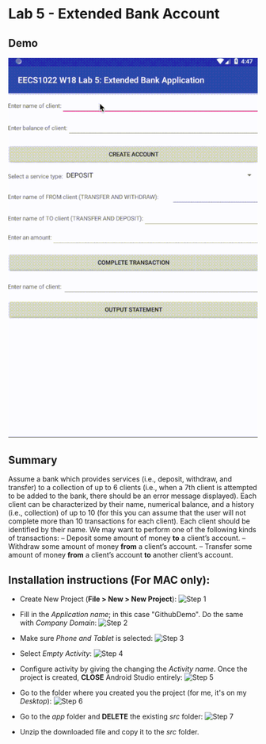 # Lab 5 - Extended Bank Account

## Demo

![Demo gif](https://github.com/dvampofo/ExtendedBankAccount/blob/master/src/lab5_resize.gif?raw=true)

## Summary
Assume a bank which provides services (i.e., deposit, withdraw, and transfer) to a collection of up to 6 clients
(i.e., when a 7th client is attempted to be added to the bank, there should be an error message displayed).
Each client can be characterized by their name, numerical balance, and a history (i.e., collection) of up to
10 (for this you can assume that the user will not complete more than 10 transactions for each client). Each
client should be identified by their name. We may want to perform one of the following kinds of transactions:
– Deposit some amount of money **to** a client’s account.
– Withdraw some amount of money **from** a client’s account.
– Transfer some amount of money **from** a client’s account **to** another client’s account.


## Installation instructions (For MAC only):
  - Create New Project (**File > New > New Project**):
   ![Step 1](https://imgur.com/97hJKuS.png)
- Fill in the *Application name*; in this case "GithubDemo". Do the same with *Company Domain*:
 ![Step 2](https://imgur.com/9cfVSjz.png)
- Make sure *Phone and Tablet* is selected:
 ![Step 3](https://imgur.com/1wNcsMH.png)

- Select *Empty Activity*:
 ![Step 4](https://imgur.com/rFIUF4E.png)
- Configure activity by giving the changing the *Activity name*. Once the project is created, **CLOSE** Android Studio entirely:
 ![Step 5](https://imgur.com/B8RC5vc.png)
-  Go to the folder where you created you the project (for me, it's on my *Desktop*):
 ![Step 6](https://imgur.com/1mwvudb.png)
- Go to the *app* folder and **DELETE** the existing *src* folder:
 ![Step 7](https://imgur.com/W17yGSX.png)
- Unzip the downloaded file and copy it to the *src* folder.   

